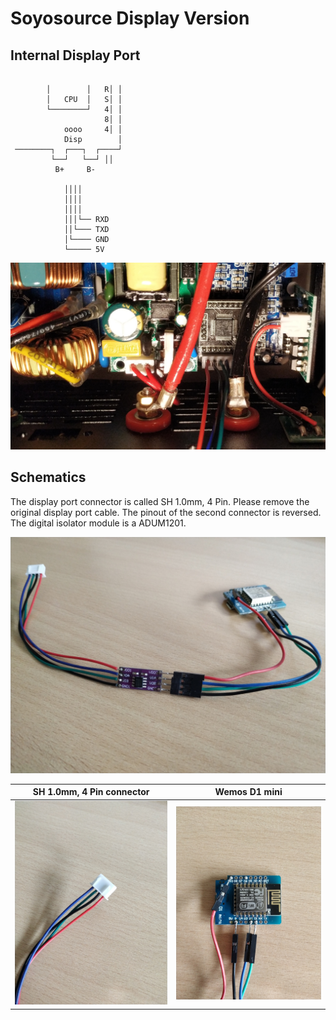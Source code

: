 # Soyosource Display Version

## Internal Display Port

```

        │        │   R│ │
        │   CPU  │   S│ │
        └────────┘   4│ │
                     8│ │
            oooo     4│ │
            Disp        │
 ────────┐  ┌───┐  ┌────┘
         └──┘   └──┘ ││
          B+     B-

            ││││
            ││││
            ││││
            │││└── RXD
            ││└─── TXD
            │└──── GND
            └───── 5V
```

![Internal display port](internal-display-port.jpg "Internal display port")

## Schematics

The display port connector is called SH 1.0mm, 4 Pin. Please remove the original display port cable. The pinout of the second connector is reversed. The digital isolator module is a ADUM1201.

![Isolated data cable](isolated-data-cable.jpg "Isolated data cable")

| SH 1.0mm, 4 Pin connector                                                        | Wemos D1 mini                                          |
|:--------------------------------------------------------------------------------:|:------------------------------------------------------:|
| ![Display port connector](display-port-connector.jpg "Display port connector")   | ![ESP8266 pinout](esp8266-pinout.jpg "ESP8266 pinout") |
